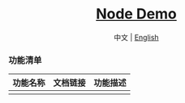 <h1 align="center">
  <a href="https://github.com/chuxin-cs" target="_blank">Node Demo</a>
</h1>

<p align="center"></p>

<p align="center">
  <span>中文 | <a href="./README.md">English</a></span>
</p>

### 功能清单
| 功能名称  |  文档链接  | 功能描述 |
| -------- | --------- |--------- |
|   |     |  |
